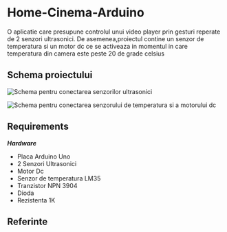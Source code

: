 # Home-Cinema-Arduino
O aplicatie care presupune controlul unui video player prin gesturi reperate de 2 senzori ultrasonici.
De asemenea,proiectul contine un senzor de temperatura si un motor dc ce se activeaza in momentul in care temperatura din camera este peste 20 de grade celsius

## Schema proiectului
![Schema pentru conectarea senzorilor ultrasonici](screenshot.png)


![Schema pentru conectarea senzorului de temperatura si a motorului dc](screenshot.png)

## Requirements
  ***Hardware***
- Placa Arduino Uno
- 2 Senzori Ultrasonici
- Motor Dc
- Senzor de temperatura LM35
- Tranzistor NPN 3904
- Dioda
- Rezistenta 1K



## Referinte


